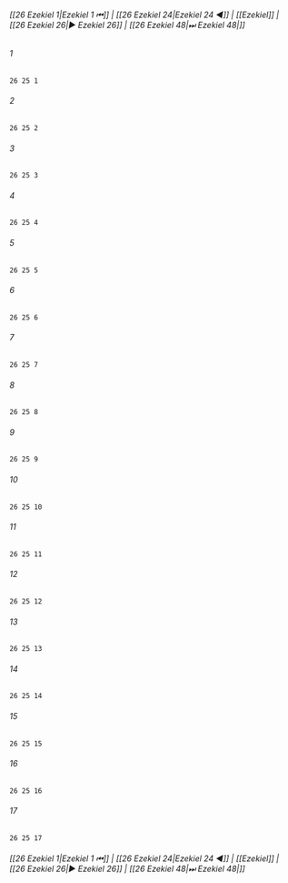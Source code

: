 
###### [[26 Ezekiel 1|Ezekiel 1 ⏮]] | [[26 Ezekiel 24|Ezekiel 24 ◀]] | [[Ezekiel]] | [[26 Ezekiel 26|▶ Ezekiel 26]] | [[26 Ezekiel 48|⏭ Ezekiel 48|]]

###### 1
``` verse
26 25 1 
```
###### 2
``` verse
26 25 2 
```
###### 3
``` verse
26 25 3 
```
###### 4
``` verse
26 25 4 
```
###### 5
``` verse
26 25 5 
```
###### 6
``` verse
26 25 6 
```
###### 7
``` verse
26 25 7 
```
###### 8
``` verse
26 25 8 
```
###### 9
``` verse
26 25 9 
```
###### 10
``` verse
26 25 10 
```
###### 11
``` verse
26 25 11 
```
###### 12
``` verse
26 25 12 
```
###### 13
``` verse
26 25 13 
```
###### 14
``` verse
26 25 14 
```
###### 15
``` verse
26 25 15 
```
###### 16
``` verse
26 25 16 
```
###### 17
``` verse
26 25 17 
```

###### [[26 Ezekiel 1|Ezekiel 1 ⏮]] | [[26 Ezekiel 24|Ezekiel 24 ◀]] | [[Ezekiel]] | [[26 Ezekiel 26|▶ Ezekiel 26]] | [[26 Ezekiel 48|⏭ Ezekiel 48|]]

